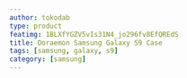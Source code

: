 ```yaml
---
author: tokodab
type: product
featimg: 1BLXfYGZV5vIs31N4_jo296fv8EfQREdS
title: Doraemon Samsung Galaxy S9 Case
tags: [samsung, galaxy, s9]
category: [samsung]
---
```

